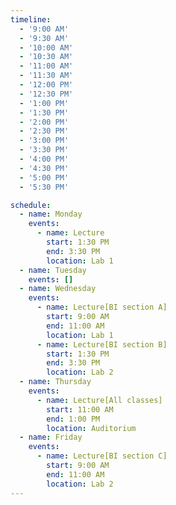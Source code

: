 ```yaml
---
timeline:
  - '9:00 AM'
  - '9:30 AM'
  - '10:00 AM'
  - '10:30 AM'
  - '11:00 AM'
  - '11:30 AM'
  - '12:00 PM'
  - '12:30 PM'
  - '1:00 PM'
  - '1:30 PM'
  - '2:00 PM'
  - '2:30 PM'
  - '3:00 PM'
  - '3:30 PM'
  - '4:00 PM'
  - '4:30 PM'
  - '5:00 PM'
  - '5:30 PM'

schedule:
  - name: Monday
    events:
      - name: Lecture
        start: 1:30 PM
        end: 3:30 PM 
        location: Lab 1
  - name: Tuesday
    events: []  
  - name: Wednesday
    events:
      - name: Lecture[BI section A]
        start: 9:00 AM
        end: 11:00 AM
        location: Lab 1
      - name: Lecture[BI section B]
        start: 1:30 PM
        end: 3:30 PM
        location: Lab 2
  - name: Thursday
    events:
      - name: Lecture[All classes]
        start: 11:00 AM
        end: 1:00 PM  
        location: Auditorium
  - name: Friday
    events:
      - name: Lecture[BI section C]
        start: 9:00 AM
        end: 11:00 AM
        location: Lab 2
---
```

